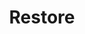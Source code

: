 ---
title: Restore
excerpt: Restore a deleted site.
api:
  file: api.json
  operationId: sites#restore
hidden: false
---